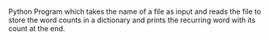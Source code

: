 Python Program which takes the name of a file as input and reads the file to store the word counts in a dictionary and prints the recurring word with its count at the end.

